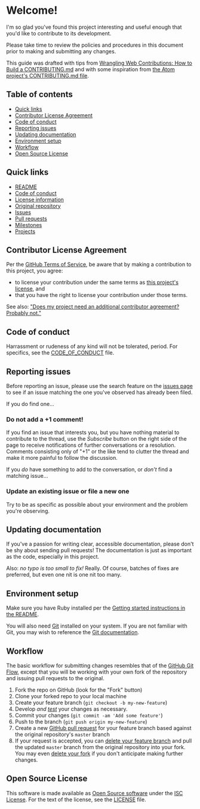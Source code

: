 # Welcome!

I'm so glad you've found this project interesting and useful enough that you'd
like to contribute to its development.

Please take time to review the policies and procedures in this document prior
to making and submitting any changes.

This guide was drafted with tips from [Wrangling Web Contributions: How to Build
a CONTRIBUTING.md][moz] and with some inspiration from [the Atom project's
CONTRIBUTING.md file][atom].

[moz]:  https://mozillascience.github.io/working-open-workshop/contributing/
[atom]: https://github.com/atom/atom/blob/master/CONTRIBUTING.md

## Table of contents

- [Quick links](#quick-links)
- [Contributor License Agreement](#contributor-license-agreement)
- [Code of conduct](#code-of-conduct)
- [Reporting issues](#reporting-issues)
- [Updating documentation](#updating-documentation)
- [Environment setup](#environment-setup)
- [Workflow](#workflow)
- [Open Source License](#open-source-license)

## Quick links

- [README](README.md)
- [Code of conduct](CODE_OF_CONDUCT.md)
- [License information](LICENSE.md)
- [Original repository](https://github.com/mbland/guides-template)
- [Issues](https://github.com/mbland/guides-template/issues)
- [Pull requests](https://github.com/mbland/guides-template/pulls)
- [Milestones](https://github.com/mbland/guides-template/milestones)
- [Projects](https://github.com/mbland/guides-template/projects)

## Contributor License Agreement

Per the [GitHub Terms of Service][gh-tos], be aware that by making a
contribution to this project, you agree:

* to license your contribution under the same terms as [this project's
  license][lic], and
* that you have the right to license your contribution under those terms.

See also: ["Does my project need an additional contributor agreement? Probably
  not."][cla-needed]

[gh-tos]:     https://help.github.com/articles/github-terms-of-service/#6-contributions-under-repository-license
[lic]:        #open-source-license
[cla-needed]: https://opensource.guide/legal/#does-my-project-need-an-additional-contributor-agreement

## Code of conduct

Harrassment or rudeness of any kind will not be tolerated, period. For
specifics, see the [CODE_OF_CONDUCT](CODE_OF_CONDUCT.md) file.

## Reporting issues

Before reporting an issue, please use the search feature on the [issues
page][issues] to see if an issue matching the one you've observed has already
been filed.

If you do find one...

[issues]: https://github.com/mbland/guides-template/issues

### Do not add a +1 comment!

If you find an issue that interests you, but you have nothing material to
contribute to the thread, use the *Subscribe* button on the right side of the
page to receive notifications of further conversations or a resolution. Comments
consisting only of "+1" or the like tend to clutter the thread and make it more
painful to follow the discussion.

If you _do_ have something to add to the conversation, or _don't_ find a
matching issue...

### Update an existing issue or file a new one

Try to be as specific as possible about your environment and the problem you're
observing.

## Updating documentation

If you've a passion for writing clear, accessible documentation, please don't be
shy about sending pull requests! The documentation is just as important as the
code, especially in this project.

Also: _no typo is too small to fix!_ Really. Of course, batches of fixes are
preferred, but even one nit is one nit too many.

## Environment setup

Make sure you have Ruby installed per the [Getting started instructions in the
README][start].

[start]: README.md#getting-started

You will also need [Git][] installed on your system. If you are not familiar
with Git, you may wish to reference the [Git documentation][git-doc].

[Git]:     https://git-scm.com/downloads
[git-doc]: https://git-scm.com/doc

## Workflow

The basic workflow for submitting changes resembles that of the [GitHub Git
Flow][git-flow], except that you will be working with your own fork of the
repository and issuing pull requests to the original.

[git-flow]: https://guides.github.com/introduction/flow/

1. Fork the repo on GitHub (look for the "Fork" button)
1. Clone your forked repo to your local machine
1. Create your feature branch (`git checkout -b my-new-feature`)
1. Develop _and [test](#testing)_ your changes as necessary.
1. Commit your changes (`git commit -am 'Add some feature'`)
1. Push to the branch (`git push origin my-new-feature`)
1. Create a new [GitHub pull request][gh-pr] for your feature branch based
   against the original repository's `master` branch
1. If your request is accepted, you can [delete your feature branch][rm-branch]
   and pull the updated `master` branch from the original repository into your
   fork. You may even [delete your fork][rm-fork] if you don't anticipate making
   further changes.

[gh-pr]:     https://help.github.com/articles/using-pull-requests/
[rm-branch]: https://help.github.com/articles/deleting-unused-branches/
[rm-fork]:   https://help.github.com/articles/deleting-a-repository/

## Open Source License

This software is made available as [Open Source software][oss] under the [ISC
License][isc]. For the text of the license, see the [LICENSE](LICENSE.md) file.

[oss]: https://opensource.org/osd-annotated
[isc]: https://www.isc.org/downloads/software-support-policy/isc-license/

